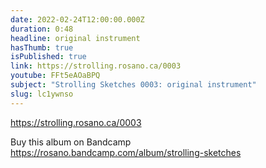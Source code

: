 ```yaml
---
date: 2022-02-24T12:00:00.000Z
duration: 0:48
headline: original instrument
hasThumb: true
isPublished: true
link: https://strolling.rosano.ca/0003
youtube: FFt5eAOaBPQ
subject: "Strolling Sketches 0003: original instrument"
slug: lc1ywnso
---
```

https://strolling.rosano.ca/0003

Buy this album on Bandcamp https://rosano.bandcamp.com/album/strolling-sketches
